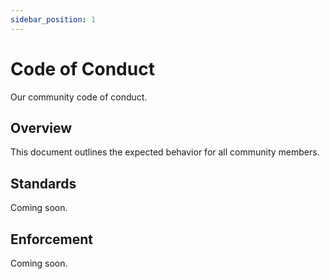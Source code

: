 ```yaml
---
sidebar_position: 1
---
```


# Code of Conduct

Our community code of conduct.

## Overview

This document outlines the expected behavior for all community members.

## Standards

Coming soon.

## Enforcement

Coming soon.
